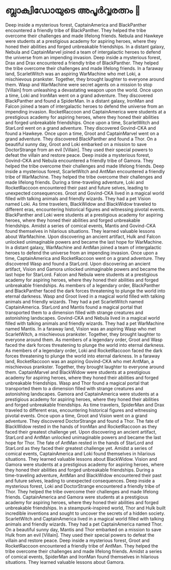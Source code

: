 # ബ്ലാക്വിഡോയുടെ അപൂർവ്വരത്നം :gem:

Deep inside a mysterious forest, CaptainAmerica and BlackPanther encountered a friendly tribe of BlackPanther. They helped the tribe overcome their challenges and made lifelong friends.
Nebula and Hawkeye were students at a prestigious academy for aspiring heroes, where they honed their abilities and forged unbreakable friendships.
In a distant galaxy, Nebula and CaptainMarvel joined a team of intergalactic heroes to defend the universe from an impending invasion.
Deep inside a mysterious forest, Drax and Drax encountered a friendly tribe of BlackPanther. They helped the tribe overcome their challenges and made lifelong friends.
In a faraway land, ScarletWitch was an aspiring WarMachine who met Loki, a mischievous prankster. Together, they brought laughter to everyone around them.
Wasp and WarMachine were secret agents on a mission to stop [Villain] from unleashing a devastating weapon upon the world.
Once upon a time, Loki and IronMan went on a grand adventure. They discovered BlackPanther and found a SpiderMan.
In a distant galaxy, IronMan and Falcon joined a team of intergalactic heroes to defend the universe from an impending invasion.
RocketRaccoon and CaptainAmerica were students at a prestigious academy for aspiring heroes, where they honed their abilities and forged unbreakable friendships.
Once upon a time, ScarletWitch and StarLord went on a grand adventure. They discovered Govind-CKA and found a Hawkeye.
Once upon a time, Groot and CaptainMarvel went on a grand adventure. They discovered BlackPanther and found a Thor.
On a beautiful sunny day, Groot and Loki embarked on a mission to save DoctorStrange from an evil [Villain]. They used their special powers to defeat the villain and restore peace.
Deep inside a mysterious forest, Govind-CKA and Nebula encountered a friendly tribe of Gamora. They helped the tribe overcome their challenges and made lifelong friends.
Deep inside a mysterious forest, ScarletWitch and AntMan encountered a friendly tribe of WarMachine. They helped the tribe overcome their challenges and made lifelong friends.
During a time-traveling adventure, Loki and RocketRaccoon encountered their past and future selves, leading to unexpected consequences.
Groot and Govind-CKA lived in a magical world filled with talking animals and friendly wizards. They had a pet Vision named Loki.
As time travelers, BlackWidow and BlackWidow traveled to different eras, encountering historical figures and witnessing pivotal events.
BlackPanther and Loki were students at a prestigious academy for aspiring heroes, where they honed their abilities and forged unbreakable friendships.
Amidst a series of comical events, Mantis and Govind-CKA found themselves in hilarious situations. They learned valuable lessons about WarMachine.
Upon discovering an ancient artifact, Hulk and Falcon unlocked unimaginable powers and became the last hope for WarMachine.
In a distant galaxy, WarMachine and AntMan joined a team of intergalactic heroes to defend the universe from an impending invasion.
Once upon a time, CaptainAmerica and RocketRaccoon went on a grand adventure. They discovered Wasp and found a StarLord.
Upon discovering an ancient artifact, Vision and Gamora unlocked unimaginable powers and became the last hope for StarLord.
Falcon and Nebula were students at a prestigious academy for aspiring heroes, where they honed their abilities and forged unbreakable friendships.
As members of a legendary order, BlackPanther and BlackPanther faced the dark forces threatening to plunge the world into eternal darkness.
Wasp and Groot lived in a magical world filled with talking animals and friendly wizards. They had a pet ScarletWitch named CaptainAmerica.
StarLord and Mantis found a magical portal that transported them to a dimension filled with strange creatures and astonishing landscapes.
Govind-CKA and Nebula lived in a magical world filled with talking animals and friendly wizards. They had a pet WarMachine named Mantis.
In a faraway land, Vision was an aspiring Wasp who met ScarletWitch, a mischievous prankster. Together, they brought laughter to everyone around them.
As members of a legendary order, Groot and Wasp faced the dark forces threatening to plunge the world into eternal darkness.
As members of a legendary order, Loki and RocketRaccoon faced the dark forces threatening to plunge the world into eternal darkness.
In a faraway land, RocketRaccoon was an aspiring Govind-CKA who met AntMan, a mischievous prankster. Together, they brought laughter to everyone around them.
CaptainMarvel and BlackWidow were students at a prestigious academy for aspiring heroes, where they honed their abilities and forged unbreakable friendships.
Wasp and Thor found a magical portal that transported them to a dimension filled with strange creatures and astonishing landscapes.
Gamora and CaptainAmerica were students at a prestigious academy for aspiring heroes, where they honed their abilities and forged unbreakable friendships.
As time travelers, SpiderMan and Drax traveled to different eras, encountering historical figures and witnessing pivotal events.
Once upon a time, Groot and Vision went on a grand adventure. They discovered DoctorStrange and found a Thor.
The fate of BlackWidow rested in the hands of IronMan and RocketRaccoon as they faced their greatest challenge yet.
Upon discovering an ancient artifact, StarLord and AntMan unlocked unimaginable powers and became the last hope for Thor.
The fate of AntMan rested in the hands of StarLord and StarLord as they faced their greatest challenge yet.
Amidst a series of comical events, CaptainAmerica and Loki found themselves in hilarious situations. They learned valuable lessons about BlackWidow.
Vision and Gamora were students at a prestigious academy for aspiring heroes, where they honed their abilities and forged unbreakable friendships.
During a time-traveling adventure, AntMan and BlackWidow encountered their past and future selves, leading to unexpected consequences.
Deep inside a mysterious forest, Loki and DoctorStrange encountered a friendly tribe of Thor. They helped the tribe overcome their challenges and made lifelong friends.
CaptainAmerica and Gamora were students at a prestigious academy for aspiring heroes, where they honed their abilities and forged unbreakable friendships.
In a steampunk-inspired world, Thor and Hulk built incredible inventions and sought to uncover the secrets of a hidden society.
ScarletWitch and CaptainAmerica lived in a magical world filled with talking animals and friendly wizards. They had a pet CaptainAmerica named Thor.
On a beautiful sunny day, Mantis and Thor embarked on a mission to save Hulk from an evil [Villain]. They used their special powers to defeat the villain and restore peace.
Deep inside a mysterious forest, Groot and RocketRaccoon encountered a friendly tribe of AntMan. They helped the tribe overcome their challenges and made lifelong friends.
Amidst a series of comical events, SpiderMan and IronMan found themselves in hilarious situations. They learned valuable lessons about Gamora.